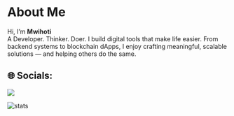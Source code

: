 # About Me <br>
Hi, I’m <b>Mwihoti</b>
<br>
A Developer. Thinker. Doer. I build digital tools that make life easier. From backend systems to blockchain dApps, I enjoy crafting meaningful, scalable solutions — and helping others do the same.<br>





## 🌐 Socials:

[![](https://visitcount.itsvg.in/api?id=mwihoti&icon=0&color=0)](https://visitcount.itsvg.in)

  
  
<!-- Proudly created with GPRM ( https://gprm.itsvg.in ) -->




<div align="center gap-20">
  <img src="https://api.githubtrends.io/user/svg/mwihoti/langs?time_range=one_year&use_percent=True&include_private=True&compact=True&theme=dark " alt="stats" />

</div>

